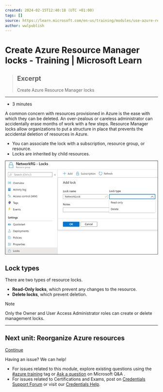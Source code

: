 ```yaml
---
created: 2024-02-15T12:40:18 (UTC +01:00)
tags: []
source: https://learn.microsoft.com/en-us/training/modules/use-azure-resource-manager/5-create-locks
author: wwlpublish
---
```


# Create Azure Resource Manager locks - Training | Microsoft Learn

> ## Excerpt
> Create Azure Resource Manager locks

---
-   3 minutes

A common concern with resources provisioned in Azure is the ease with which they can be deleted. An over-zealous or careless administrator can accidentally erase months of work with a few steps. Resource Manager locks allow organizations to put a structure in place that prevents the accidental deletion of resources in Azure.

-   You can associate the lock with a subscription, resource group, or resource.
-   Locks are inherited by child resources.

![Screenshot of the Management locks page. In the Settings options, Locks are highlighted and in the Add Lock page, the Lock type, Ready-only, and Delete option are displayed and highlighted.](Create%20Azure%20Resource%20Manager%20locks%20-%20Training%20%20Microsoft%20Learn/resource-manager-locks-853635fd.png)

## Lock types

There are two types of resource locks.

-   **Read-Only locks**, which prevent any changes to the resource.
-   **Delete locks**, which prevent deletion.

Note

Only the Owner and User Access Administrator roles can create or delete management locks.

___

## Next unit: Reorganize Azure resources

[Continue](https://learn.microsoft.com/en-us/training/modules/use-azure-resource-manager/6-reorganize-azure-resources/)

Having an issue? We can help!

-   For issues related to this module, explore existing questions using the [#azure training](https://aka.ms/azure-fundamentals-qna) tag or [Ask a question](https://aka.ms/qnaaztraining) on Microsoft Q&A .
-   For issues related to Certifications and Exams, post on [Credentials Support Forum](https://aka.ms/pilot-certifications-forums) or visit our [Credentials Help](https://aka.ms/pilot-cert-help).
